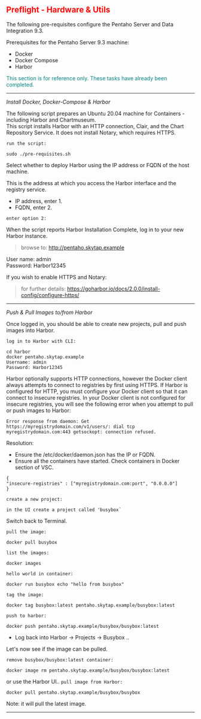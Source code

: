 ## <font color='red'>Preflight - Hardware & Utils</font>  

The following pre-requisites configure the Pentaho Server and Data Integration 9.3.

Prerequisites for the Pentaho Server 9.3 machine:
* Docker 
* Docker Compose
* Harbor

<font color='teal'>This section is for reference only. These tasks have already been completed.</font>

---

<em>Install Docker, Docker-Compose & Harbor</em>  

The following script prepares an Ubuntu 20.04 machine for Containers - including Harbor and Chartmuseum.  
This script installs Harbor with an HTTP connection, Clair, and the Chart Repository Service. It does not install Notary, which requires HTTPS.  

``run the script:``
```
sudo ./pre-requisites.sh
```
Select whether to deploy Harbor using the IP address or FQDN of the host machine.

This is the address at which you access the Harbor interface and the registry service.

* IP address, enter 1.  
* FQDN, enter 2.  

``enter option 2:``  

When the script reports Harbor Installation Complete, log in to your new Harbor instance.

  > browse to: http://pentaho.skytap.example

User name: admin  
Password: Harbor12345  

If you wish to enable HTTPS and Notary: 

  > for further details: https://goharbor.io/docs/2.0.0/install-config/configure-https/

--- 

<em>Push & Pull Images to/from Harbor</em>

Once logged in, you should be able to create new projects, pull and push images into Harbor. 

``log in to Harbor with CLI:``
```
cd harbor
docker pentaho.skytap.example
Username: admin
Password: Harbor12345
```
Harbor optionally supports HTTP connections, however the Docker client always attempts to connect to registries by first using HTTPS. If Harbor is configured for HTTP, you must configure your Docker client so that it can connect to insecure registries. In your Docker client is not configured for insecure registries, you will see the following error when you attempt to pull or push images to Harbor:  

```Error response from daemon: Get https://myregistrydomain.com/v1/users/: dial tcp myregistrydomain.com:443 getsockopt: connection refused.```

Resolution: 
* Ensure the /etc/docker/daemon.json has the IP or FQDN. 
* Ensure all the containers have started. Check containers in Docker section of VSC.

```
{
"insecure-registries" : ["myregistrydomain.com:port", "0.0.0.0"]
}
```

``create a new project:``
```
in the UI create a project called 'busybox`
```
Switch back to Terminal.

``pull the image:``
```
docker pull busybox
```
``list the images:``
```
docker images
```
``hello world in container:``
```
docker run busybox echo "hello from busybox"
```
``tag the image:``
```
docker tag busybox:latest pentaho.skytap.example/busybox:latest
```
``push to harbor:``
```
docker push pentaho.skytap.example/busybox/busybox:latest
```
* Log back into Harbor -> Projects -> Busybox .. 

Let's now see if the image can be pulled.

``remove busybox/busybox:latest container:``
```
docker image rm pentaho.skytap.example/busybox/busybox:latest
```
or
use the Harbor UI..
``pull image from Harbor:``
```
docker pull pentaho.skytap.example/busybox/busybox
```
Note: it will pull the latest image.

---
